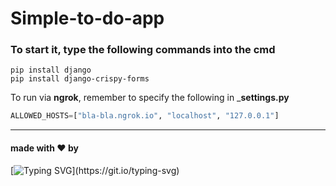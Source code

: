 # Simple-to-do-app 
### To start it, type the following commands into the cmd 
```
pip install django
pip install django-crispy-forms
```
To run via __ngrok__, remember to specify the following in ___settings.py__
```python
ALLOWED_HOSTS=["bla-bla.ngrok.io", "localhost", "127.0.0.1"]
```
____
#### made with ❤️ by 
[![Typing SVG](https://readme-typing-svg.herokuapp.com?color=%2336BCF7&lines=Turbor+pascal^_~)](https://git.io/typing-svg)
